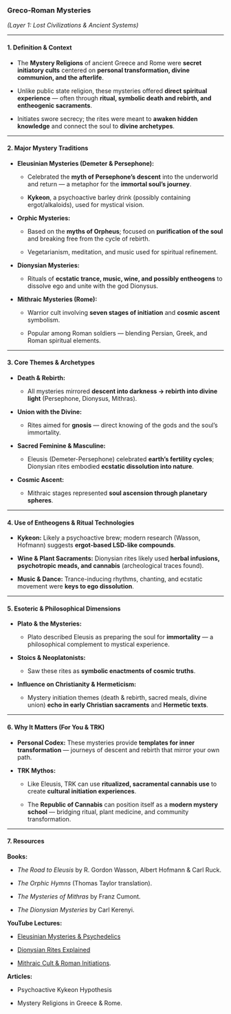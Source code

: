 ### **Greco-Roman Mysteries**

_(Layer 1: Lost Civilizations & Ancient Systems)_

---

#### **1. Definition & Context**

- The **Mystery Religions** of ancient Greece and Rome were **secret initiatory cults** centered on **personal transformation, divine communion, and the afterlife**.
    
- Unlike public state religion, these mysteries offered **direct spiritual experience** — often through **ritual, symbolic death and rebirth, and entheogenic sacraments**.
    
- Initiates swore secrecy; the rites were meant to **awaken hidden knowledge** and connect the soul to **divine archetypes**.
    

---

#### **2. Major Mystery Traditions**

- **Eleusinian Mysteries (Demeter & Persephone):**
    
    - Celebrated the **myth of Persephone’s descent** into the underworld and return — a metaphor for the **immortal soul’s journey**.
        
    - **Kykeon**, a psychoactive barley drink (possibly containing ergot/alkaloids), used for mystical vision.
        
- **Orphic Mysteries:**
    
    - Based on the **myths of Orpheus**; focused on **purification of the soul** and breaking free from the cycle of rebirth.
        
    - Vegetarianism, meditation, and music used for spiritual refinement.
        
- **Dionysian Mysteries:**
    
    - Rituals of **ecstatic trance, music, wine, and possibly entheogens** to dissolve ego and unite with the god Dionysus.
        
- **Mithraic Mysteries (Rome):**
    
    - Warrior cult involving **seven stages of initiation** and **cosmic ascent** symbolism.
        
    - Popular among Roman soldiers — blending Persian, Greek, and Roman spiritual elements.
        

---

#### **3. Core Themes & Archetypes**

- **Death & Rebirth:**
    
    - All mysteries mirrored **descent into darkness → rebirth into divine light** (Persephone, Dionysus, Mithras).
        
- **Union with the Divine:**
    
    - Rites aimed for **gnosis** — direct knowing of the gods and the soul’s immortality.
        
- **Sacred Feminine & Masculine:**
    
    - Eleusis (Demeter-Persephone) celebrated **earth’s fertility cycles**; Dionysian rites embodied **ecstatic dissolution into nature**.
        
- **Cosmic Ascent:**
    
    - Mithraic stages represented **soul ascension through planetary spheres**.
        

---

#### **4. Use of Entheogens & Ritual Technologies**

- **Kykeon:** Likely a psychoactive brew; modern research (Wasson, Hofmann) suggests **ergot-based LSD-like compounds**.
    
- **Wine & Plant Sacraments:** Dionysian rites likely used **herbal infusions, psychotropic meads, and cannabis** (archeological traces found).
    
- **Music & Dance:** Trance-inducing rhythms, chanting, and ecstatic movement were **keys to ego dissolution**.
    

---

#### **5. Esoteric & Philosophical Dimensions**

- **Plato & the Mysteries:**
    
    - Plato described Eleusis as preparing the soul for **immortality** — a philosophical complement to mystical experience.
        
- **Stoics & Neoplatonists:**
    
    - Saw these rites as **symbolic enactments of cosmic truths**.
        
- **Influence on Christianity & Hermeticism:**
    
    - Mystery initiation themes (death & rebirth, sacred meals, divine union) **echo in early Christian sacraments** and **Hermetic texts**.
        

---

#### **6. Why It Matters (For You & TRK)**

- **Personal Codex:** These mysteries provide **templates for inner transformation** — journeys of descent and rebirth that mirror your own path.
    
- **TRK Mythos:**
    
    - Like Eleusis, TRK can use **ritualized, sacramental cannabis use** to create **cultural initiation experiences**.
        
    - The **Republic of Cannabis** can position itself as a **modern mystery school** — bridging ritual, plant medicine, and community transformation.
        

---

#### **7. Resources**

**Books:**

- _The Road to Eleusis_ by R. Gordon Wasson, Albert Hofmann & Carl Ruck.
    
- _The Orphic Hymns_ (Thomas Taylor translation).
    
- _The Mysteries of Mithras_ by Franz Cumont.
    
- _The Dionysian Mysteries_ by Carl Kerenyi.
    

**YouTube Lectures:**

- [Eleusinian Mysteries & Psychedelics](https://www.youtube.com/watch?v=xqumSQkndKU)
    
- [Dionysian Rites Explained](https://www.youtube.com/watch?v=AlZnzYv5TwM)
    
- [Mithraic Cult & Roman Initiations](https://www.youtube.com/watch?v=wwqgF4wAfbg).
    

**Articles:**

- Psychoactive Kykeon Hypothesis
    
- Mystery Religions in Greece & Rome.